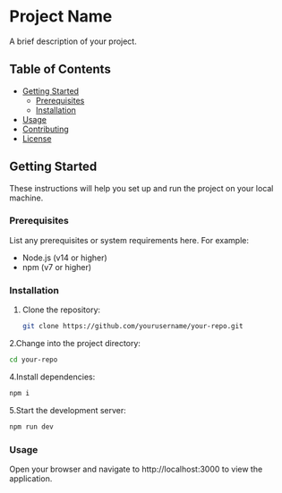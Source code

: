# Project Name

A brief description of your project.

## Table of Contents

- [Getting Started](#getting-started)
  - [Prerequisites](#prerequisites)
  - [Installation](#installation)
- [Usage](#usage)
- [Contributing](#contributing)
- [License](#license)

## Getting Started

These instructions will help you set up and run the project on your local machine.

### Prerequisites

List any prerequisites or system requirements here. For example:

- Node.js (v14 or higher)
- npm (v7 or higher)

### Installation

1. Clone the repository:

   ```bash
   git clone https://github.com/yourusername/your-repo.git

2.Change into the project directory:
```bash
cd your-repo
```

4.Install dependencies:
```bash
npm i
```
5.Start the development server:
```bash
npm run dev
```
### Usage
Open your browser and navigate to http://localhost:3000 to view the application.

   
